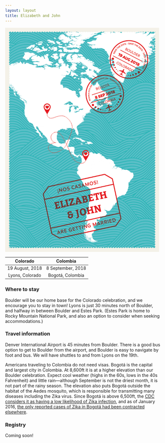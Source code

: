 ```yaml
---
layout: layout
title: Elizabeth and John
---
```


<img src="/assets/save_the_date.jpg" alt="Save the Date! Reserva este día!"
style="width: 500px" />

| Colorado | Colombia |
| :------------------: | :----------------: |
| 19 August, 2018 | 8 September, 2018 |
| Lyons, Colorado | Bogotá, Colombia |

### Where to stay
Boulder will be our home base for the Colorado celebration, and we encourage you
to stay in town! Lyons is just 30 minutes north of Boulder, and halfway in
between Boulder and Estes Park. (Estes Park is home to Rocky Mountain National
Park, and also an option to consider when seeking accommodations.)

### Travel information
Denver International Airport is 45 minutes from Boulder. There is a good bus
option to get to Boulder from the airport, and Boulder is easy to navigate by
foot and bus. We will have shuttles to and from Lyons on the 19th.

Americans traveling to Colombia do not need visas. Bogotá is the capital and
largest city in Colombia. At 8,600ft it is at a higher elevation than our
Boulder celebration. Expect cool weather (highs in the 60s, lows in the 40s
Fahrenheit) and little rain&mdash;although September is not the driest month, it
is not part of the rainy season. The elevation also puts Bogotá outside the
habitat of the Aedes mosquito, which is responsible for transmitting many
diseases including the Zika virus. Since Bogotá is above 6,500ft, the [CDC
considers it as having a low likelihood of Zika
infection](https://wwwnc.cdc.gov/travel/page/world-map-areas-with-zika), and as
of January 2016, [the only reported cases of Zika in Bogotá had been contracted
elsewhere](http://www.eltiempo.com/archivo/documento/CMS-16494219).

### Registry
Coming soon!
